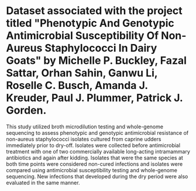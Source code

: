 # Dataset associated with the project titled "Phenotypic And Genotypic Antimicrobial Susceptibility Of Non-Aureus Staphylococci In Dairy Goats" by Michelle P. Buckley, Fazal Sattar, Orhan Sahin, Ganwu Li, Roselle C. Busch, Amanda J. Kreuder, Paul J. Plummer, Patrick J. Gorden.
This study utilized broth microdilution testing and whole-genome sequencing to assess phenotypic and genotypic antimicrobial resistance of non-aureus staphylococci isolates cultured from caprine udders immediately prior to dry-off. Isolates were collected before antimicrobial treatment with one of two commercially available long-acting intramammary antibiotics and again after kidding. Isolates that were the same species at both time points were considered non-cured infections and isolates were compared using antimicrobial susceptibility testing and whole-genome sequencing. New infections that developed during the dry period were also evaluated in the same manner. 
